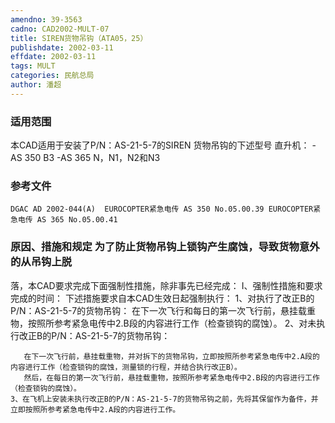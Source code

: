 ```yaml
---
amendno: 39-3563
cadno: CAD2002-MULT-07
title: SIREN货物吊钩（ATA05，25）
publishdate: 2002-03-11
effdate: 2002-03-11
tags: MULT
categories: 民航总局
author: 潘超
---
```


### 适用范围 
本CAD适用于安装了P/N：AS-21-5-7的SIREN 货物吊钩的下述型号
直升机： -AS 350 B3 -AS 365 N，N1，N2和N3

<!--more-->
### 参考文件
    DGAC AD 2002-044(A)  EUROCOPTER紧急电传 AS 350 No.05.00.39 EUROCOPTER紧急电传 AS 365 No.05.00.41 

### 原因、措施和规定     为了防止货物吊钩上锁钩产生腐蚀，导致货物意外的从吊钩上脱
落，本CAD要求完成下面强制性措施，除非事先已经完成： I、强制性措施和要求完成的时间：     下述措施要求自本CAD生效日起强制执行： 1、对执行了改正B的P/N：AS-21-5-7的货物吊钩： 
       在下一次飞行和每日的第一次飞行前，悬挂载重物，按照所参考紧急电传中2.B段的内容进行工作（检查锁钩的腐蚀）。 2、对未执行改正B的P/N：AS-21-5-7的货物吊钩： 
       
       在下一次飞行前，悬挂载重物，并对拆下的货物吊钩，立即按照所参考紧急电传中2.A段的内容进行工作（检查锁钩的腐蚀，测量锁的行程，并结合执行改正B）。 
       然后，在每日的第一次飞行前，悬挂载重物，按照所参考紧急电传中2.B段的内容进行工作（检查锁钩的腐蚀）。 
    3、在飞机上安装未执行改正B的P/N：AS-21-5-7的货物吊钩之前，先将其保留作为备件，并立即按照所参考紧急电传中2.A段的内容进行工作。 
